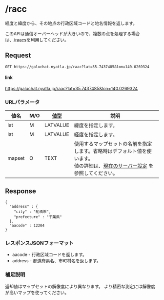 # /racc

経度と緯度から、その地点の行政区域コードと地名情報を返します。

このAPIは通信オーバーヘッドが大きいので、複数の点を処理する場合は、[/raacs](./raacs.md)を利用してください。

## Request

```
GET https://galuchat.nyatla.jp/raac?lat=35.7437485&lon=140.0269324
```

#### link
https://galuchat.nyatla.jp/raac?lat=35.7437485&lon=140.0269324

### URLパラメータ

|値名|M/O|[値型](../valuetype.md)|説明|
|--|--|--|--|
|lat|M|LATVALUE|緯度を指定します。|
|lat|M|LATVALUE|経度を指定します。|
|mapset|O|TEXT|使用するマップセットの名前を指定します。省略時はデフォルト値を使います。<br/>値の詳細は、[現在のサーバー設定](../current_setting.md) を参照してください。|



## Response
```
{
  "address" : {
    "city" : "船橋市",
    "prefecture" : "千葉県"
  },
  "aacode" : 12204
}
```



### レスポンスJSONフォーマット

- aacode - 行政区域コードを返します。
- address - 都道府県名、市町村名を返します。

### 補足説明

返却値はマップセットの解像度により異なります。
より精密な測定には解像度が高いマップを使ってください。




